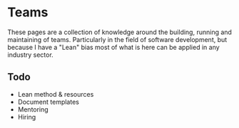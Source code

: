 # Teams

These pages are a collection of knowledge around the building, running and maintaining
of teams. Particularly in the field of software development, but because I have a "Lean" 
bias most of what is here can be applied in any industry sector.

## Todo

- Lean method & resources
- Document templates
- Mentoring
- Hiring
